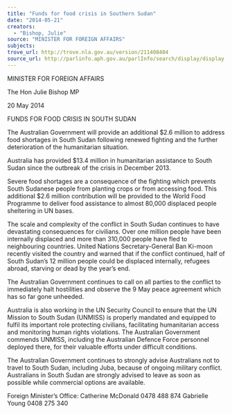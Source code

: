 ```yaml
---
title: "Funds for food crisis in Southern Sudan"
date: "2014-05-21"
creators:
  - "Bishop, Julie"
source: "MINISTER FOR FOREIGN AFFAIRS"
subjects:
trove_url: http://trove.nla.gov.au/version/211408404
source_url: http://parlinfo.aph.gov.au/parlInfo/search/display/display.w3p;query=Id%3A%22media/pressrel/3178701%22
---
```


 

 

 

 MINISTER FOR FOREIGN AFFAIRS 

 The Hon Julie Bishop MP 

 20 May 2014 

 FUNDS FOR FOOD CRISIS IN SOUTH SUDAN   

 The Australian Government will provide an additional $2.6 million to address food shortages  in South Sudan following renewed fighting and the further deterioration of the humanitarian  situation.    

 Australia has provided $13.4 million in humanitarian assistance to South Sudan since the  outbreak of the crisis in December 2013.    

 Severe food shortages are a consequence of the fighting which prevents South Sudanese  people from planting crops or from accessing food. This additional $2.6 million contribution  will be provided to the World Food Programme to deliver food assistance to almost 80,000  displaced people sheltering in UN bases.    

 The scale and complexity of the conflict in South Sudan continues to have devastating  consequences for civilians. Over one million people have been internally displaced and more  than 310,000 people have fled to neighbouring countries. United Nations Secretary-General  Ban Ki-moon recently visited the country and warned that if the conflict continued, half of  South Sudan’s 12 million people could be displaced internally, refugees abroad, starving or  dead by the year’s end.   

 The Australian Government continues to call on all parties to the conflict to immediately halt  hostilities and observe the 9 May peace agreement which has so far gone unheeded.     

 Australia is also working in the UN Security Council to ensure that the UN Mission to South  Sudan (UNMISS) is properly mandated and equipped to fulfil its important role protecting  civilians, facilitating humanitarian access and monitoring human rights violations. The  Australian Government commends UNMISS, including the Australian Defence Force  personnel deployed there, for their valuable efforts under difficult conditions.      

 The Australian Government continues to strongly advise Australians not to travel to South  Sudan, including Juba, because of ongoing military conflict. Australians in South Sudan are  strongly advised to leave as soon as possible while commercial options are available.   

 Foreign Minister’s Office:  Catherine McDonald 0478 488 874                                            Gabrielle Young 0408 275 340       

 

